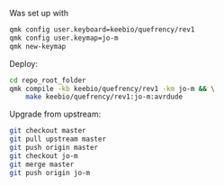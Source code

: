 Was set up with

```bash
qmk config user.keyboard=keebio/quefrency/rev1
qmk config user.keymap=jo-m
qmk new-keymap
```

Deploy:

```bash
cd repo_root_folder
qmk compile -kb keebio/quefrency/rev1 -km jo-m && \
    make keebio/quefrency/rev1:jo-m:avrdude
```

Upgrade from upstream:

```bash
git checkout master
git pull upstream master
git push origin master
git checkout jo-m
git merge master
git push origin jo-m
```
